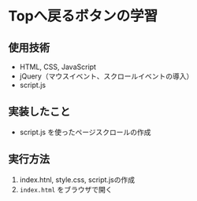 # Topへ戻るボタンの学習
## 使用技術
- HTML, CSS, JavaScript
- jQuery（マウスイベント、スクロールイベントの導入）
- script.js

## 実装したこと
- script.js を使ったページスクロールの作成

## 実行方法
1. index.htnl, style.css, script.jsの作成
2. `index.html` をブラウザで開く
